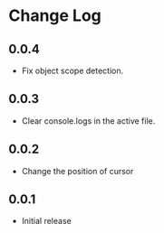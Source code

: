 # Change Log

## 0.0.4

- Fix object scope detection.

## 0.0.3

- Clear console.logs in the active file.

## 0.0.2

- Change the position of cursor

## 0.0.1

- Initial release
